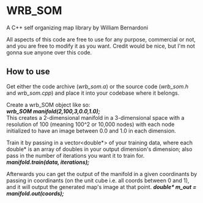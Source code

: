 # WRB_SOM
A C++ self organizing map library by William Bernardoni

All aspects of this code are free to use for any purpose, commercial or not, and you are free to modify it as you want. Credit would be nice, but I'm not gonna sue anyone over this code.

## How to use
Get either the code archive (*wrb_som.a*) or the source code (*wrb_som.h* and *wrb_som.cpp*) and place it into your codebase where it belongs.  
  
Create a wrb_SOM object like so:  
***wrb_SOM manifold(2,100,3,0.0,1.0);***  
This creates a 2-dimensional manifold in a 3-dimensional space with a resolution of 100 (meaning 100^2 or 10,000 nodes) with each node initialized to have an image between 0.0 and 1.0 in each dimension.  
  
Train it by passing in a vector\<double\*\> of your training data, where each double\* is an array of doubles in your output dimension's dimension; also pass in the number of iterations you want it to train for.  
***manifold.train(data, iterations);***  
  
Afterwards you can get the output of the manifold in a given coordinants by passing in coordinants (on the unit cube i.e. all coords between 0 and 1), and it will output the generated map's image at that point. 
***double\* m_out = manifold.out(coords);***


